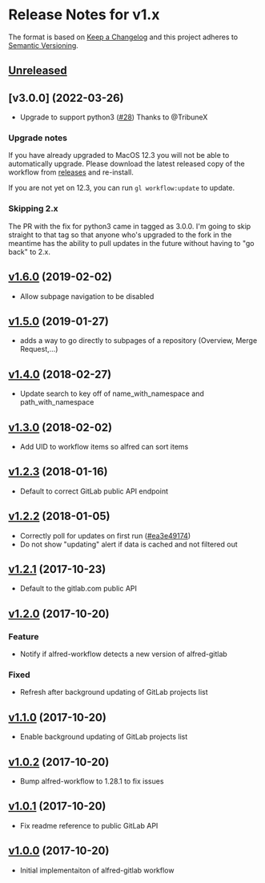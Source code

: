# Release Notes for v1.x

The format is based on [Keep a Changelog](http://keepachangelog.com/en/1.0.0/)
and this project adheres to [Semantic Versioning](http://semver.org/spec/v2.0.0.html).

## [Unreleased]

## [v3.0.0] (2022-03-26)
* Upgrade to support python3 ([#28](https://github.com/lukewaite/alfred-gitlab/pull/28))
  Thanks to @TribuneX

### Upgrade notes
If you have already upgraded to MacOS 12.3 you will not be able to automatically upgrade.
Please download the latest released copy of the workflow from [releases](https://github.com/lukewaite/alfred-gitlab/releases) and re-install.

If you are not yet on 12.3, you can run `gl workflow:update` to update.

### Skipping 2.x
The PR with the fix for python3 came in tagged as 3.0.0. I'm going to skip straight to that tag so that anyone who's
upgraded to the fork in the meantime has the ability to pull updates in the future without having to "go back" to 2.x.

## [v1.6.0] (2019-02-02)
* Allow subpage navigation to be disabled

## [v1.5.0] (2019-01-27)
* adds a way to go directly to subpages of a repository (Overview, Merge Request,...)

## [v1.4.0] (2018-02-27)
* Update search to key off of name_with_namespace and path_with_namespace

## [v1.3.0] (2018-02-02)
* Add UID to workflow items so alfred can sort items

## [v1.2.3] (2018-01-16)
* Default to correct GitLab public API endpoint

## [v1.2.2] (2018-01-05)
* Correctly poll for updates on first run ([#ea3e49174](https://github.com/lukewaite/alfred-gitlab/commit/ea3e49174ac000649c692a064910b3c5c0c7834b))
* Do not show "updating" alert if data is cached and not filtered out

## [v1.2.1] (2017-10-23)
* Default to the gitlab.com public API

## [v1.2.0] (2017-10-20)

### Feature
* Notify if alfred-workflow detects a new version of alfred-gitlab

### Fixed
* Refresh after background updating of GitLab projects list

## [v1.1.0] (2017-10-20)
* Enable background updating of GitLab projects list

## [v1.0.2] (2017-10-20)
* Bump alfred-workflow to 1.28.1 to fix issues

## [v1.0.1] (2017-10-20)
* Fix readme reference to public GitLab API

## [v1.0.0] (2017-10-20)

* Initial implementaiton of alfred-gitlab workflow

[Unreleased]: https://github.com/lukewaite/alfred-gitlab/compare/v1.5.0...HEAD
[v1.6.0]: https://github.com/lukewaite/alfred-gitlab/compare/v1.5.0...v1.6.0
[v1.5.0]: https://github.com/lukewaite/alfred-gitlab/compare/v1.4.0...v1.5.0
[v1.4.0]: https://github.com/lukewaite/alfred-gitlab/compare/v1.3.0...v1.4.0
[v1.3.0]: https://github.com/lukewaite/alfred-gitlab/compare/v1.2.3...v1.3.0
[v1.2.3]: https://github.com/lukewaite/alfred-gitlab/compare/v1.2.2...v1.2.3
[v1.2.2]: https://github.com/lukewaite/alfred-gitlab/compare/v1.2.1...v1.2.2
[v1.2.1]: https://github.com/lukewaite/alfred-gitlab/compare/v1.2.0...v1.2.1
[v1.2.0]: https://github.com/lukewaite/alfred-gitlab/compare/v1.1.0...v1.2.0
[v1.1.0]: https://github.com/lukewaite/alfred-gitlab/compare/v1.0.2...v1.1.0
[v1.0.2]: https://github.com/lukewaite/alfred-gitlab/compare/v1.0.1...v1.0.2
[v1.0.1]: https://github.com/lukewaite/alfred-gitlab/compare/v1.0.0...v1.0.1
[v1.0.0]: https://github.com/lukewaite/alfred-gitlab/compare/90b63639ac1d06f9a52c37afd3f9c1da37d6ebd2...v1.0.0
